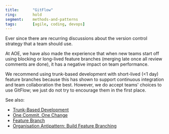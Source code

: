 ```yaml
---
title:      "GitFlow"
ring:       hold
segment:    methods-and-patterns
tags:       [agile, coding, devops]
---
```


Ever since there are recurring discussions about the version control strategy that a team should use.

At AOE, we have also made the experience that when new teams start off using blocking or long-lived feature branches (merging late once all review comments are done), it has a negative impact on team performance.

We recommend using trunk-based development with short-lived (<1 day) feature branches because this has shown to support continuous integration and team collaboration the best. However, we do accept teams' choices to use GitFlow; we just do not try to encourage them in the first place.

See also:
* [Trunk-Based Development](https://trunkbaseddevelopment.com/)
* [One Commit, One Change](https://medium.com/@fagnerbrack/one-commit-one-change-3d10b10cebbf)
* [Feature Branch](https://martinfowler.com/bliki/FeatureBranch.html)
* [Organisation Antipattern: Build Feature Branching](https://www.continuousdeliveryconsulting.com/blog/organisation-antipattern-build-feature-branching/)
